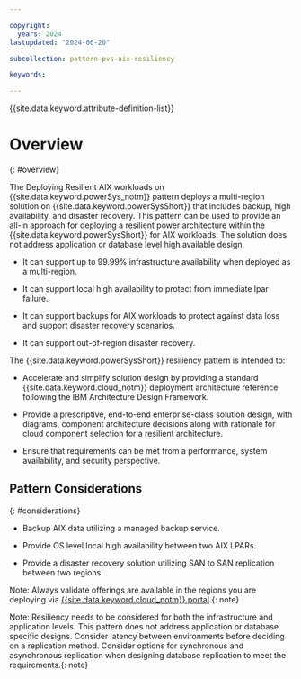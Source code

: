 ```yaml
---

copyright:
  years: 2024
lastupdated: "2024-06-20"

subcollection: pattern-pvs-aix-resiliency

keywords:

---
```


{{site.data.keyword.attribute-definition-list}}

# Overview
{: #overview}


The Deploying Resilient AIX workloads on {{site.data.keyword.powerSys_notm}} pattern deploys a multi-region solution on {{site.data.keyword.powerSysShort}} that includes backup, high availability, and disaster recovery. This pattern can be used to provide an all-in approach for deploying a resilient power architecture within the {{site.data.keyword.powerSysShort}} for AIX workloads. The solution does not address application or database level high available design.

- It can support up to 99.99% infrastructure availability when deployed as a multi-region.

- It can support local high availability to protect from immediate lpar failure.

- It can support backups for AIX workloads to protect against data loss and support disaster recovery scenarios.

- It can support out-of-region disaster recovery.

The {{site.data.keyword.powerSysShort}} resiliency pattern is intended to:

- Accelerate and simplify solution design by providing a standard {{site.data.keyword.cloud_notm}} deployment architecture reference following the IBM Architecture Design Framework.

- Provide a prescriptive, end-to-end enterprise-class solution design, with diagrams, component architecture decisions along with rationale for cloud component selection for a resilient architecture.

- Ensure that requirements can be met from a performance, system availability, and security perspective.



## Pattern Considerations
{: #considerations}

- Backup AIX data utilizing a managed backup service.

- Provide OS level local high availability between two AIX LPARs.

- Provide a disaster recovery solution utilizing SAN to SAN replication between two regions.

Note: Always validate offerings are available in the regions you are deploying via [{{site.data.keyword.cloud_notm}} portal](https://cloud.ibm.com/login).{: note}

Note: Resiliency needs to be considered for both the infrastructure and application levels. This pattern does not address application or database specific designs. Consider latency between environments before deciding on a replication method. Consider options for synchronous and asynchronous replication when designing database replication to meet the requirements.{: note}




